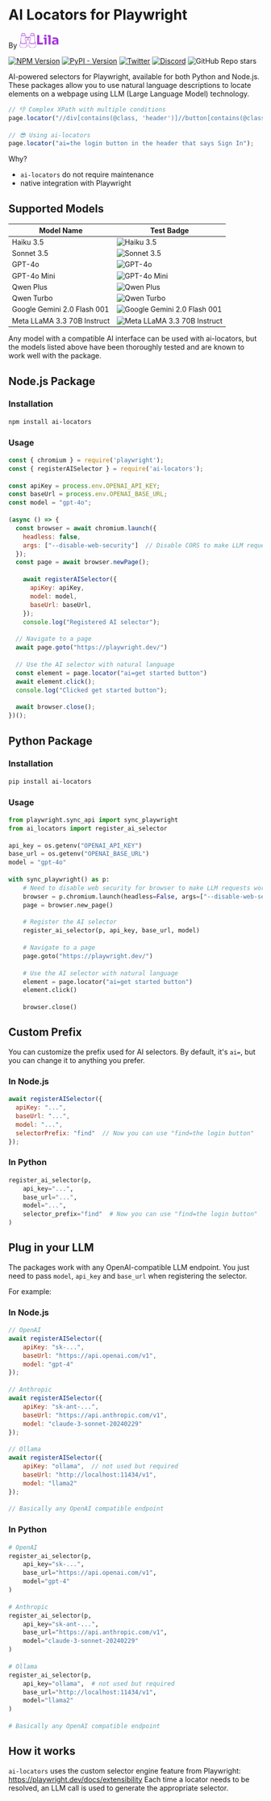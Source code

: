 # AI Locators for Playwright

By [<img src="assets/logo.png" height=30>](https://github.com/lila-team/lila)

[![NPM Version](https://img.shields.io/npm/v/ai-locators?color=blue)](https://www.npmjs.com/package/ai-locators)
[![PyPI - Version](https://img.shields.io/pypi/v/ai-locators?color=blue)](https://pypi.org/project/ai-locators/)
[![Twitter](https://img.shields.io/twitter/follow/lila__dev?style=social)](https://twitter.com/lila__dev)
[![Discord](https://img.shields.io/discord/1303067047931936809?label=Discord)](https://discord.gg/kZ7TEmxH)
![GitHub Repo stars](https://img.shields.io/github/stars/lila-team/ai-locators)

AI-powered selectors for Playwright, available for both Python and Node.js. These packages allow you to use natural language descriptions to locate elements on a webpage using LLM (Large Language Model) technology.

```javascript
// 👎 Complex XPath with multiple conditions
page.locator("//div[contains(@class, 'header')]//button[contains(@class, 'login') and not(@disabled) and contains(text(), 'Sign In')]");

// 😎 Using ai-locators
page.locator("ai=the login button in the header that says Sign In");
```

Why?

* `ai-locators` do not require maintenance
* native integration with Playwright

## Supported Models

| Model Name | Test Badge |
|------------|------------|
| Haiku 3.5 | ![Haiku 3.5](https://github.com/lila-team/ai-locators/actions/workflows/test-haiku.yml/badge.svg) |
| Sonnet 3.5 | ![Sonnet 3.5](https://github.com/lila-team/ai-locators/actions/workflows/test-sonnet.yml/badge.svg) |
| GPT-4o | ![GPT-4o](https://github.com/lila-team/ai-locators/actions/workflows/test-gpt-4o.yml/badge.svg) |
| GPT-4o Mini | ![GPT-4o Mini](https://github.com/lila-team/ai-locators/actions/workflows/test-gpt-4o-mini.yml/badge.svg) |
| Qwen Plus | ![Qwen Plus](https://github.com/lila-team/ai-locators/actions/workflows/test-qwen-plus.yml/badge.svg) |
| Qwen Turbo | ![Qwen Turbo](https://github.com/lila-team/ai-locators/actions/workflows/test-qwen-turbo.yml/badge.svg) |
| Google Gemini 2.0 Flash 001 | ![Google Gemini 2.0 Flash 001](https://github.com/lila-team/ai-locators/actions/workflows/test-gemini-flash.yml/badge.svg) |
| Meta LLaMA 3.3 70B Instruct | ![Meta LLaMA 3.3 70B Instruct](https://github.com/lila-team/ai-locators/actions/workflows/test-llama-instruct.yml/badge.svg) |


Any model with a compatible AI interface can be used with ai-locators, but the models listed above have been thoroughly tested and are known to work well with the package.


## Node.js Package

### Installation

```bash
npm install ai-locators
```

### Usage

```javascript
const { chromium } = require('playwright');
const { registerAISelector } = require('ai-locators');

const apiKey = process.env.OPENAI_API_KEY;
const baseUrl = process.env.OPENAI_BASE_URL;
const model = "gpt-4o";

(async () => {
  const browser = await chromium.launch({
    headless: false,
    args: ["--disable-web-security"]  // Disable CORS to make LLM request. Use at own risk.
  });
  const page = await browser.newPage();
  
    await registerAISelector({
      apiKey: apiKey,
      model: model,
      baseUrl: baseUrl,
    });
    console.log("Registered AI selector");
  
  // Navigate to a page
  await page.goto("https://playwright.dev/")
  
  // Use the AI selector with natural language
  const element = page.locator("ai=get started button")
  await element.click();
  console.log("Clicked get started button");
  
  await browser.close();
})();
```

## Python Package

### Installation

```bash
pip install ai-locators
```

### Usage

```python
from playwright.sync_api import sync_playwright
from ai_locators import register_ai_selector

api_key = os.getenv("OPENAI_API_KEY")
base_url = os.getenv("OPENAI_BASE_URL")
model = "gpt-4o"

with sync_playwright() as p:
    # Need to disable web security for browser to make LLM requests work
    browser = p.chromium.launch(headless=False, args=["--disable-web-security"])  # Disable CORS to make LLM request. Use at own risk.
    page = browser.new_page()
    
    # Register the AI selector
    register_ai_selector(p, api_key, base_url, model)
    
    # Navigate to a page
    page.goto("https://playwright.dev/")
    
    # Use the AI selector with natural language
    element = page.locator("ai=get started button")
    element.click()
    
    browser.close()
```

## Custom Prefix

You can customize the prefix used for AI selectors. By default, it's `ai=`, but you can change it to anything you prefer.

### In Node.js

```javascript
await registerAISelector({
  apiKey: "...",
  baseUrl: "...",
  model: "...",
  selectorPrefix: "find"  // Now you can use "find=the login button"
});
```

### In Python

```python
register_ai_selector(p,
    api_key="...",
    base_url="...",
    model="...",
    selector_prefix="find"  # Now you can use "find=the login button"
)
```

## Plug in your LLM

The packages work with any OpenAI-compatible LLM endpoint. You just need to pass `model`, `api_key` and `base_url` when registering the selector.

For example:

### In Node.js

```javascript
// OpenAI
await registerAISelector({
    apiKey: "sk-...",
    baseUrl: "https://api.openai.com/v1",
    model: "gpt-4"
});

// Anthropic
await registerAISelector({
    apiKey: "sk-ant-...",
    baseUrl: "https://api.anthropic.com/v1",
    model: "claude-3-sonnet-20240229"
});

// Ollama
await registerAISelector({
    apiKey: "ollama",  // not used but required
    baseUrl: "http://localhost:11434/v1",
    model: "llama2"
});

// Basically any OpenAI compatible endpoint
```

### In Python

```python
# OpenAI
register_ai_selector(p, 
    api_key="sk-...",
    base_url="https://api.openai.com/v1",
    model="gpt-4"
)

# Anthropic
register_ai_selector(p,
    api_key="sk-ant-...",
    base_url="https://api.anthropic.com/v1",
    model="claude-3-sonnet-20240229"
)

# Ollama
register_ai_selector(p,
    api_key="ollama",  # not used but required
    base_url="http://localhost:11434/v1",
    model="llama2"
)

# Basically any OpenAI compatible endpoint
```

## How it works

`ai-locators` uses the custom selector engine feature from Playwright: https://playwright.dev/docs/extensibility 
Each time a locator needs to be resolved, an LLM call is used to generate the appropriate selector.
